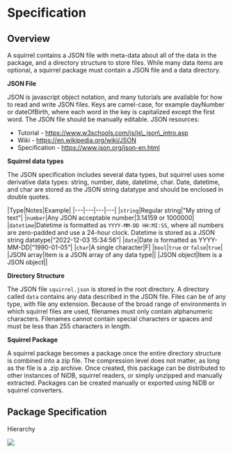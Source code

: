 # Specification

## Overview

A squirrel contains a JSON file with meta-data about all of the data in the package, and a directory structure to store files. While many data items are optional, a squirrel package must contain a JSON file and a data directory.

**JSON File**

JSON is javascript object notation, and many tutorials are available for how to read and write JSON files. Keys are camel-case, for example dayNumber or dateOfBirth, where each word in the key is capitalized except the first word. The JSON file should be manually editable. JSON resources:

* Tutorial - https://www.w3schools.com/js/js\_json\_intro.asp
* Wiki - https://en.wikipedia.org/wiki/JSON
* Specification - https://www.json.org/json-en.html

**Squirrel data types**

The JSON specification includes several data types, but squirrel uses some derivative data types: string, number, date, datetime, char. Date, datetime, and char are stored as the JSON string datatype and should be enclosed in double quotes.

|Type|Notes|Example| |---|---|---|---| |`string`|Regular string|"My string of text"| |`number`|Any JSON acceptable number|3.14159 or 1000000| |`datetime`|Datetime is formatted as `YYYY-MM-DD HH:MI:SS`, where all numbers are zero-padded and use a 24-hour clock. Datetime is stored as a JSON string datatype|“2022-12-03 15:34:56”| |`date`|Date is formatted as YYYY-MM-DD|“1990-01-05”| |`char`|A single character|F| |`bool`|`true` or `false`|`true`| |JSON array|Item is a JSON array of any data type|| |JSON object|Item is a JSON object||

**Directory Structure**

The JSON file `squirrel.json` is stored in the root directory. A directory called `data` contains any data described in the JSON file. Files can be of any type, with file any extension. Because of the broad range of environments in which squirrel files are used, filenames must only contain alphanumeric characters. Filenames cannot contain special characters or spaces and must be less than 255 characters in length.

**Squirrel Package**

A squirrel package becomes a package once the entire directory structure is combined into a zip file. The compression level does not matter, as long as the file is a .zip archive. Once created, this package can be distributed to other instances of NiDB, squirrel readers, or simply unzipped and manually extracted. Packages can be created manually or exported using NiDB or squirrel converters.

## Package Specification

Hierarchy

![](https://mermaid.ink/img/pako:eNptkU1uwyAQha8SzaqVkgs4Ulftrqt6i1RN4cWhNRgNINWKcvdCGxxVNquZ9z3mBy6kJwPqaBAO593r21H5XTnvgfUXD3howeN\_\_XB4Mpz4uFKDDRitR1wjfAeIdfCpwVqigJg\_PqEXtaWVpGwsNoADxyxbxEgeFvnvei1UOt\_dv0kdloXd2syexznaBpaVbkv3AXoDhbIby9xrsSFt8Ag9eXN30J4cxLE15fkv1a8oneGgqCuhwYnzmBQpfy3WHEprvBibJqHuxGPEnjinqZ-9pi5JRjM9Wy6\_6W6u6w\_81aN5)
